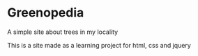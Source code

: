 # Greenopedia
A simple site about trees in my locality

This is a site made as a learning project for html, css and jquery
